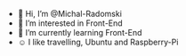 - 👋 Hi, I’m @Michal-Radomski
- 👀 I’m interested in Front-End
- 🌱 I’m currently learning Front-End
- ☺️ I like travelling, Ubuntu and Raspberry-Pi


<!---
Michal-Radomski/Michal-Radomski is a ✨ special ✨ repository because its `README.md` (this file) appears on your GitHub profile.
You can click the Preview link to take a look at your changes.
--->
